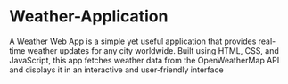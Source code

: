 # Weather-Application
A Weather Web App is a simple yet useful application that provides real-time weather updates for any city worldwide. Built using HTML, CSS, and JavaScript, this app fetches weather data from the OpenWeatherMap API and displays it in an interactive and user-friendly interface
